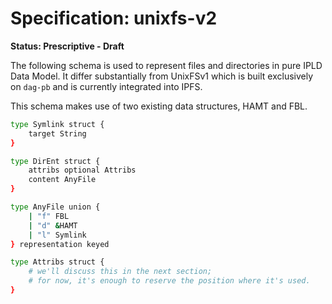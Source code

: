 # Specification: unixfs-v2

**Status: Prescriptive - Draft**

The following schema is used to represent files and directories in pure IPLD Data Model. It
differ substantially from UnixFSv1 which is built exclusively on `dag-pb` and is currently
integrated into IPFS.

This schema makes use of two existing data structures, HAMT and FBL.

```sh
type Symlink struct {
	target String
}

type DirEnt struct {
	attribs optional Attribs
	content AnyFile
}

type AnyFile union {
	| "f" FBL
	| "d" &HAMT
	| "l" Symlink
} representation keyed

type Attribs struct {
	# we'll discuss this in the next section;
	# for now, it's enough to reserve the position where it's used.
}
```
